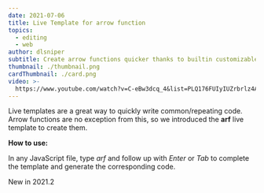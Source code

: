 ```yaml
---
date: 2021-07-06
title: Live Template for arrow function
topics:
  - editing
  - web
author: dlsniper
subtitle: Create arrow functions quicker thanks to builtin customizable templates
thumbnail: ./thumbnail.png
cardThumbnail: ./card.png
video: >-
  https://www.youtube.com/watch?v=C-eBw3dcq_4&list=PLQ176FUIyIUZrbrlz4AY1V8VzBJKZyVlW&index=57
---
```

Live templates are a great way to quickly write common/repeating code. Arrow functions are no exception from this, so we introduced the **arf** live template to create them.

**How to use:**

In any JavaScript file, type _arf_ and follow up with _Enter_ or _Tab_ to complete the template and generate the corresponding code.

<span class="tag is-rounded">New in 2021.2</span>
